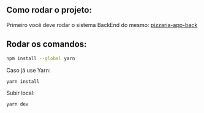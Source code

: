 ## Como rodar o projeto:

Primeiro você deve rodar o sistema BackEnd do mesmo:
[pizzaria-app-back](https://github.com/JoaoBoll/pizzaria-app-back)

## Rodar os comandos:
```bash
npm install --global yarn
```
Caso já use Yarn:

```bash
yarn install
```

Subir local:
```bash
yarn dev
```
